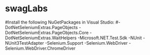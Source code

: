 # swagLabs
#Install the following NuGetPackages in Visual Studio:
#-DotNetSeleniumExtras.PageObjects
-DotNetSeleniumExtras.PageObjects.Core
-DotNetSeleniumExtras.WaitHelpers
-Microsoft.NET.Test.Sdk
-NUnit
-NUnit3TestAdapter
-Selenium.Support
-Selenium.WebDriver
-Selenium.WebDriver.ChromeDriver
